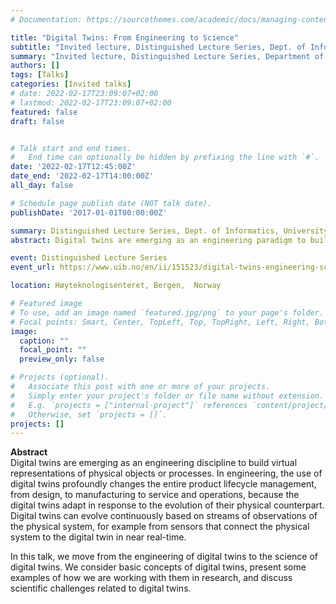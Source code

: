 ```yaml
---
# Documentation: https://sourcethemes.com/academic/docs/managing-content/

title: "Digital Twins: From Engineering to Science"
subtitle: "Invited lecture, Distinguished Lecture Series, Dept. of Informatics, University of Bergen"
summary: "Invited lecture, Distinguished Lecture Series, Department of Informatics, University of Bergen"
authors: []
tags: [Talks]
categories: [Invited talks]
# date: 2022-02-17T23:09:07+02:00
# lastmod: 2022-02-17T23:09:07+02:00
featured: false
draft: false


# Talk start and end times.
#   End time can optionally be hidden by prefixing the line with `#`.
date: '2022-02-17T12:45:00Z'
date_end: '2022-02-17T14:00:00Z' 
all_day: false

# Schedule page publish date (NOT talk date).
publishDate: '2017-01-01T00:00:00Z'

summary: Distinguished Lecture Series, Dept. of Informatics, University of Bergen
abstract: Digital twins are emerging as an engineering paradigm to build software centred around models of physical objects or processes, with very diverse application domains. The purpose of a digital twin is to understand, predict and act on the behaviour of these physical systems. In engineering, the use of digital twins profoundly changes the management of the entire product lifecycle, from design to manufacturing and operations, because the digital twins adapt in response to the evolution of their physical counterpart. In this talk, we discuss digital twins from the perspective of behavioural models. We share some ideas about model evolution in digital twins from this perspective, tell you about our current research activities on digital twins at the University of Oslo, and discuss some ensuing research challenges at the intersection of formal methods and software engineering.

event: Distinguished Lecture Series
event_url: https://www.uib.no/en/ii/151523/digital-twins-engineering-science

location: Høyteknologisenteret, Bergen,  Norway

# Featured image
# To use, add an image named `featured.jpg/png` to your page's folder.
# Focal points: Smart, Center, TopLeft, Top, TopRight, Left, Right, BottomLeft, Bottom, BottomRight.
image:
  caption: ""
  focal_point: ""
  preview_only: false

# Projects (optional).
#   Associate this post with one or more of your projects.
#   Simply enter your project's folder or file name without extension.
#   E.g. `projects = ["internal-project"]` references `content/project/deep-learning/index.md`.
#   Otherwise, set `projects = []`.
projects: []
---
```


<b>Abstract</b><br> Digital twins are emerging as an engineering
discipline to build virtual representations of physical objects or
processes. In engineering, the use of digital twins profoundly changes
the entire product lifecycle management, from design, to manufacturing
to service and operations, because the digital twins adapt in response
to the evolution of their physical counterpart. Digital twins can
evolve continuously based on streams of observations of the physical
system, for example from sensors that connect the physical system to
the digital twin in near real-time.

In this talk, we move from the engineering of digital twins to the
science of digital twins. We consider basic concepts of digital twins,
present some examples of how we are working with them in research, and
discuss scientific challenges related to digital twins.

